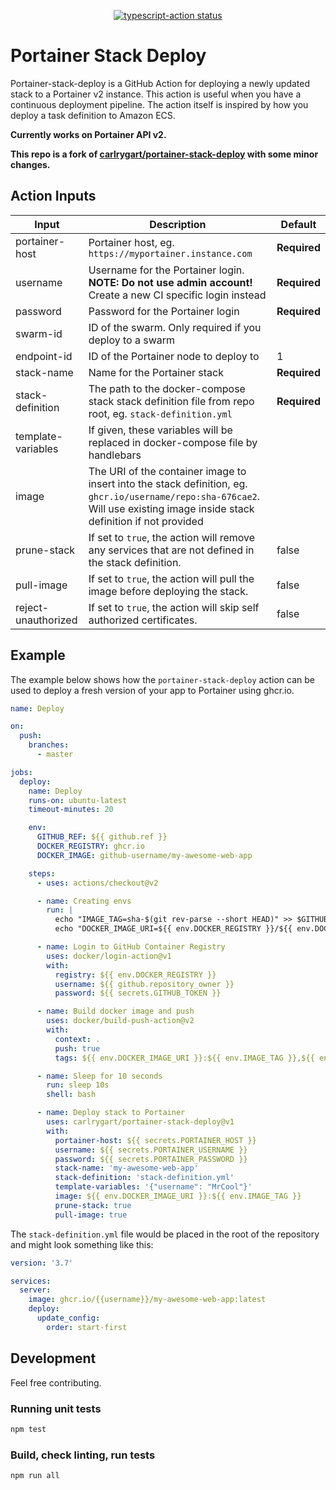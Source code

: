 <p align="center">
  <a href="https://github.com/actions/typescript-action/actions"><img alt="typescript-action status" src="https://github.com/actions/typescript-action/workflows/build-test/badge.svg"></a>
</p>

# Portainer Stack Deploy

Portainer-stack-deploy is a GitHub Action for deploying a newly updated stack to a Portainer v2 instance. This action is useful when you have a continuous deployment pipeline. The action itself is inspired by how you deploy a task definition to Amazon ECS.

**Currently works on Portainer API v2.**

**This repo is a fork of [carlrygart/portainer-stack-deploy](https://github.com/carlrygart/portainer-stack-deploy) with some minor changes.**

## Action Inputs

| Input               | Description                                                                                                                                                                  | Default      |
| ------------------- | ---------------------------------------------------------------------------------------------------------------------------------------------------------------------------- | ------------ |
| portainer-host      | Portainer host, eg. `https://myportainer.instance.com`                                                                                                                       | **Required** |
| username            | Username for the Portainer login. **NOTE: Do not use admin account!** Create a new CI specific login instead                                                                 | **Required** |
| password            | Password for the Portainer login                                                                                                                                             | **Required** |
| swarm-id            | ID of the swarm. Only required if you deploy to a swarm                                                                                                                      |              |
| endpoint-id         | ID of the Portainer node to deploy to                                                                                                                                        | 1            |
| stack-name          | Name for the Portainer stack                                                                                                                                                 | **Required** |
| stack-definition    | The path to the docker-compose stack stack definition file from repo root, eg. `stack-definition.yml`                                                                        | **Required** |
| template-variables  | If given, these variables will be replaced in docker-compose file by handlebars                                                                                              |              |
| image               | The URI of the container image to insert into the stack definition, eg. `ghcr.io/username/repo:sha-676cae2`. Will use existing image inside stack definition if not provided |              |
| prune-stack         | If set to `true`, the action will remove any services that are not defined in the stack definition.                                                                          | false        |
| pull-image          | If set to `true`, the action will pull the image before deploying the stack.                                                                                                 | false        |
| reject-unauthorized | If set to `true`, the action will skip self authorized certificates.                                                                                                         | false        |

## Example

The example below shows how the `portainer-stack-deploy` action can be used to deploy a fresh version of your app to Portainer using ghcr.io.

```yaml
name: Deploy

on:
  push:
    branches:
      - master

jobs:
  deploy:
    name: Deploy
    runs-on: ubuntu-latest
    timeout-minutes: 20

    env:
      GITHUB_REF: ${{ github.ref }}
      DOCKER_REGISTRY: ghcr.io
      DOCKER_IMAGE: github-username/my-awesome-web-app

    steps:
      - uses: actions/checkout@v2

      - name: Creating envs
        run: |
          echo "IMAGE_TAG=sha-$(git rev-parse --short HEAD)" >> $GITHUB_ENV
          echo "DOCKER_IMAGE_URI=${{ env.DOCKER_REGISTRY }}/${{ env.DOCKER_IMAGE }}" >> $GITHUB_ENV

      - name: Login to GitHub Container Registry
        uses: docker/login-action@v1
        with:
          registry: ${{ env.DOCKER_REGISTRY }}
          username: ${{ github.repository_owner }}
          password: ${{ secrets.GITHUB_TOKEN }}

      - name: Build docker image and push
        uses: docker/build-push-action@v2
        with:
          context: .
          push: true
          tags: ${{ env.DOCKER_IMAGE_URI }}:${{ env.IMAGE_TAG }},${{ env.DOCKER_IMAGE_URI }}:latest

      - name: Sleep for 10 seconds
        run: sleep 10s
        shell: bash

      - name: Deploy stack to Portainer
        uses: carlrygart/portainer-stack-deploy@v1
        with:
          portainer-host: ${{ secrets.PORTAINER_HOST }}
          username: ${{ secrets.PORTAINER_USERNAME }}
          password: ${{ secrets.PORTAINER_PASSWORD }}
          stack-name: 'my-awesome-web-app'
          stack-definition: 'stack-definition.yml'
          template-variables: '{"username": "MrCool"}'
          image: ${{ env.DOCKER_IMAGE_URI }}:${{ env.IMAGE_TAG }}
          prune-stack: true
          pull-image: true
```

The `stack-definition.yml` file would be placed in the root of the repository and might look something like this:

```yaml
version: '3.7'

services:
  server:
    image: ghcr.io/{{username}}/my-awesome-web-app:latest
    deploy:
      update_config:
        order: start-first
```

## Development

Feel free contributing.

### Running unit tests

```sh
npm test
```

### Build, check linting, run tests

```sh
npm run all
```
